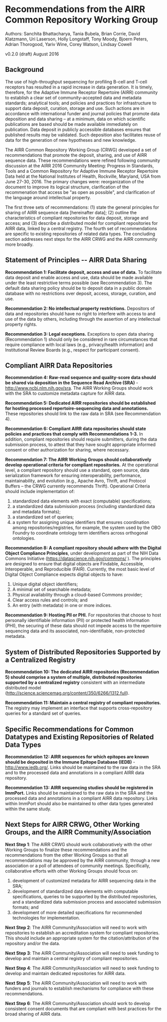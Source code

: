 Recommendations from the AIRR Common Repository Working Group
=============================================================

Authors: Sanchita Bhattacharya, Tania Bubela, Brian Corrie, David Klatzmann,
Uri Laserson, Holly Longstaff, Tony Moody, Bjoern Peters, Adrian Thorogood,
Yariv Wine, Corey Watson, Lindsay Cowell

v0.2.0 (draft)
August 2016


Background
----------

The use of high-throughput sequencing for profiling B-cell and T-cell receptors
has resulted in a rapid increase in data generation. It is timely, therefore,
for the Adaptive Immune Receptor Repertoire (AIRR) community to establish a
clear set of community-accepted data and metadata standards; analytical tools;
and policies and practices for infrastructure to support data deposit,
curation, storage and use. Such actions are in accordance with international
funder and journal policies that promote data deposition and data sharing – at
a minimum, data on which scientific publications are based should be made
available immediately on publication. Data deposit in publicly accessible
databases ensures that published results may be validated. Such deposition also
facilitates reuse of data for the generation of new hypotheses and new
knowledge.

The AIRR Common Repository Working Group (CRWG) developed a set of
recommendations that promote the deposit, sharing, and use of AIRR sequence
data. These recommendations were refined following community discussion at the
AIRR 2016 Community Meeting: Progress in Standards, Tools and a Common
Repository for Adaptive Immune Receptor Repertoire Data held at the National
Institutes of Health, Rockville, Maryland, USA from June 27-30, 2016. The primary 
changes were: reorganization of the document to improve its logical structure,
clarification of the recommenation that access be "as open as possible", and 
clarification of the language around intellectual property.

The first three sets of recommendations: (1) state the general principles for
sharing of AIRR sequence data [hereinafter data]; (2) outline the
characteristics of compliant repositories for data deposit, storage and access;
and (3) describe a distributed model for compliant repositories for AIRR data,
linked by a central registry. The fourth set of recommendations are specific to
existing repositories of related data types. The concluding section addresses
next steps for the AIRR CRWG and the AIRR community more broadly.


Statement of Principles -- AIRR Data Sharing
--------------------------------------------

**Recommendation 1: Facilitate deposit, access and use of data.** To facilitate
data deposit and enable access and use, data should be made available under the
least restrictive terms possible (see Recommendation 3). The default data
sharing policy should be to deposit data in a public domain database with no
restrictions over deposit, access, storage, curation, and use.

**Recommendation 2: No intellectual property restrictions.** Depositors of data
and repositories should have no right to interfere with access to and use of
the data by others, including through the assertion of any intellectual
property rights.

**Recommendation 3: Legal exceptions.** Exceptions to open data sharing
(Recommendation 1) should only be considered in rare circumstances that require
compliance with local laws (e.g., privacy/health information) and Institutional
Review Boards (e.g., respect for participant consent).


Compliant AIRR Data Repositories
--------------------------------

**Recommendation 4: Raw-read sequence and quality-score data should be shared
via deposition in the Sequence Read Archive (SRA)** -
http://www.ncbi.nlm.nih.gov/sra. The AIRR Working Groups should work with the
SRA to customize metadata capture for AIRR data.

**Recommendation 5: Dedicated AIRR repositories should be established for
hosting processed repertoire-sequencing data and annotations.** These
repositories should link to the raw data in SRA (see Recommendation 4).

**Recommendation 6: Compliant AIRR data repositories should state policies and
practices that comply with Recommendations 1-3.** In addition, compliant
repositories should require submitters, during the data submission process, to
attest that they have sought appropriate informed consent or other
authorization for sharing, where necessary.

**Recommendation 7: The AIRR Working Groups should collaboratively develop
operational criteria for compliant repositories.** At the operational level, a
compliant repository should use a standard, open source, data serialization
framework for ensuring interoperability, performance, maintainability, and
evolution (e.g., Apache Avro, Thrift, and Protocol Buffers – the CRWG currently
recommends Thrift). Operational Criteria should include implementation of:

1. standardized data elements with exact (computable) specifications;
2. a standardized data submission process (including standardized data and
   metadata formats);
3. a standardized set of queries;
4. a system for assigning unique identifiers that ensures coordination among
   repositories/registries, for example, the system used by the OBO Foundry to
   coordinate ontology term identifiers across orthogonal ontologies.

**Recommendation 8: A compliant repository should adhere with the Digital
Object Compliance Principles**, under development as part of the NIH Data
Commons Initiative (https://datascience.nih.gov/commons/ ). The principles are
designed to ensure that digital objects are Findable, Accessible,
Interoperable, and Reproducible (FAIR). Currently, the most basic level of
Digital Object Compliance expects digital objects to have:

1. Unique digital object identifiers;
2. A minimal set of searchable metadata;
3. Physical availability through a cloud-based Commons provider;
4. Clear access rules and controls; and
5. An entry (with metadata) in one or more indices.

**Recommendation 9: Hosting PII or PHI.** For repositories that choose to host
personally identifiable information (PII) or protected health information
(PHI), the securing of these data should not impede access to the repertoire
sequencing data and its associated, non-identifiable, non-protected metadata.


System of Distributed Repositories Supported by a Centralized Registry
----------------------------------------------------------------------

**Recommendation 10: The dedicated AIRR repositories (Recommendation 5) should
comprise a system of multiple, distributed repositories supported by a
centralized registry** consistent with an intermediate distributed model
(http://science.sciencemag.org/content/350/6266/1312.full).

**Recommendation 11: Maintain a central registry of compliant repositories.**
The registry may implement an interface that supports cross-repository queries
for a standard set of queries.


Specific Recommendations for Common Datatypes and Existing Repositories of Related Data Types
---------------------------------------------------------------------------------------------

**Recommendation 12: AIRR sequences for which epitopes are known should be
deposited in the Immune Epitope Database (IEDB)** - http://www.iedb.org/.
Links should be maintained to the raw data in the SRA and to the processed data
and annotations in a compliant AIRR data repository.

**Recommendation 13: AIRR sequencing studies should be registered in ImmPort.**
Links should be maintained to the raw data in the SRA and the processed data
and annotations in a compliant AIRR data repository. Links within ImmPort
should also be maintained to other data types generated within the same study.


Next Steps for AIRR CRWG, Other Working Groups, and the AIRR Community/Association
----------------------------------------------------------------------------------

**Next Step 1**: The AIRR CRWG should work collaboratively with the other
Working Groups to finalize these recommendations and the recommendations from
the other Working Groups so that all recommendations may be approved by the
AIRR community, through a new association or a poll of attendees of community
meetings.  Specifically, collaborative efforts with other Working Groups should
focus on:

1. development of customized metadata for AIRR sequencing data in the SRA;
2. development of standardized data elements with computable specifications, queries to be supported by the distributed repositories, and a standardized data submission process and associated submission formats; and
3. development of more detailed specifications for recommended technologies for implementation.

**Next Step 2**: The AIRR Community/Association will need to work with
repositories to establish an accreditation system for compliant repositories.
This should include an appropriate system for the citation/attribution of the
repository and/or the data.

**Next Step 3**: The AIRR Community/Association will need to seek funding to
develop and maintain a central registry of compliant repositories.

**Next Step 4**: The AIRR Community/Association will need to seek funding to
develop and maintain dedicated repositories for AIRR data.

**Next Step 5**: The AIRR Community/Association will need to work with funders
and journals to establish mechanisms for compliance with these recommendations.

**Next Step 6**: The AIRR Community/Association should work to develop
consistent consent documents that are compliant with best practices for the
broad sharing of AIRR data.
